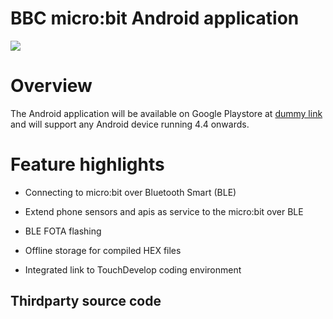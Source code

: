 # BBC micro:bit Android application

<a href="" target="_blank"><img src="https://github.com/bbc/microbit-native-android/tree/master/img"/></a>


# Overview

The Android application will be  available on Google Playstore at <a href="https://play.google.com/store/search?q=microbit&c=apps&hl=en" target="_blank">dummy link</a> and will support any Android device running 4.4 onwards.


# Feature highlights

* Connecting to micro:bit over Bluetooth Smart (BLE)

* Extend phone sensors and apis as service to the micro:bit over BLE

* BLE FOTA flashing

* Offline storage for compiled HEX files

* Integrated link to TouchDevelop coding environment



## Thirdparty source code
 


</big>